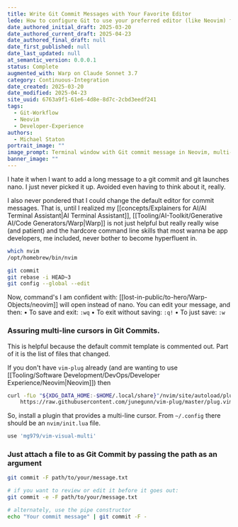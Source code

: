 ```yaml
---
title: Write Git Commit Messages with Your Favorite Editor
lede: How to configure Git to use your preferred editor (like Neovim) for writing multi-line commit messages, plus tips for advanced commit workflows.
date_authored_initial_draft: 2025-03-20
date_authored_current_draft: 2025-04-23
date_authored_final_draft: null
date_first_published: null
date_last_updated: null
at_semantic_version: 0.0.0.1
status: Complete
augmented_with: Warp on Claude Sonnet 3.7
category: Continuous-Integration
date_created: 2025-03-20
date_modified: 2025-04-23
site_uuid: 6763a9f1-61e6-4d8e-8d7c-2cbd3eedf241
tags:
  - Git-Workflow
  - Neovim
  - Developer-Experience
authors:
  - Michael Staton
portrait_image: ""
image_prompt: Terminal window with Git commit message in Neovim, multi-line editing, and configuration icons, in a modern developer setup.
banner_image: ""
---
```


I hate it when I want to add a long message to a git commit and git launches nano.  I just never picked it up. Avoided even having to think about it, really. 

I also never pondered that I could change the default editor for commit messages. That is, until I realized my [[concepts/Explainers for AI/AI Terminal Assistant|AI Terminal Assistant]], [[Tooling/AI-Toolkit/Generative AI/Code Generators/Warp|Warp]] is not just helpful but really really wise (and patient) and the hardcore command line skills that most wanna be app developers, me included, never bother to become hyperfluent in.  

```bash
which nvim
/opt/homebrew/bin/nvim
```

```bash
git commit
git rebase -i HEAD~3
git config --global --edit
```

Now, command's I am confident with:
[[lost-in-public/to-hero/Warp-Objects/neovim]] will open instead of nano. You can edit your message, and then:
•  To save and exit: `:wq`
•  To exit without saving: `:q!`
•  To just save: `:w`

### Assuring multi-line cursors in Git Commits. 
This is helpful because the default commit template is commented out. Part of it is the list of files that changed.  

If you don't have `vim-plug` already (and are wanting to use [[Tooling/Software Development/DevOps/Developer Experience/Neovim|Neovim]]) then 
```bash
curl -fLo "${XDG_DATA_HOME:-$HOME/.local/share}"/nvim/site/autoload/plug.vim --create-dirs \
    https://raw.githubusercontent.com/junegunn/vim-plug/master/plug.vim
```

So, install a plugin that provides a multi-line cursor. 
From `~/.config` there should be an `nvim/init.lua` file.
```lua
use 'mg979/vim-visual-multi'
```

### Just attach a file to as Git Commit by passing the path as an argument
```bash
git commit -F path/to/your/message.txt

# if you want to review or edit it before it goes out:
git commit -e -F path/to/your/message.txt

# alternately, use the pipe constructor
echo "Your commit message" | git commit -F -